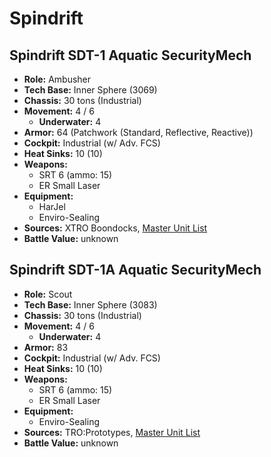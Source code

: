 # Spindrift
## Spindrift SDT-1 Aquatic SecurityMech
- **Role:** Ambusher
- **Tech Base:** Inner Sphere (3069)
- **Chassis:** 30 tons (Industrial)
- **Movement:** 4 / 6
  - **Underwater:** 4
- **Armor:** 64 (Patchwork (Standard, Reflective, Reactive))
- **Cockpit:** Industrial (w/ Adv. FCS)
- **Heat Sinks:** 10 (10)
- **Weapons:**
  - SRT 6 (ammo: 15)
  - ER Small Laser
- **Equipment:**
  - HarJel
  - Enviro-Sealing
- **Sources:** XTRO Boondocks, [Master Unit List](http://masterunitlist.info/Unit/Details/3021/spindrift-aquatic-securitymech-sdt-1)
- **Battle Value:** unknown

## Spindrift SDT-1A Aquatic SecurityMech
- **Role:** Scout
- **Tech Base:** Inner Sphere (3083)
- **Chassis:** 30 tons (Industrial)
- **Movement:** 4 / 6
  - **Underwater:** 4
- **Armor:** 83
- **Cockpit:** Industrial (w/ Adv. FCS)
- **Heat Sinks:** 10 (10)
- **Weapons:**
  - SRT 6 (ammo: 15)
  - ER Small Laser
- **Equipment:**
  - Enviro-Sealing
- **Sources:** TRO:Prototypes, [Master Unit List](http://masterunitlist.info/Unit/Details/5106/spindrift-aquatic-securitymech-sdt-1a)
- **Battle Value:** unknown

